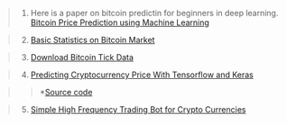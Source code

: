 > 1. Here is a paper on bitcoin predictin for beginners in deep learning. [Bitcoin Price Prediction using Machine Learning](http://trap.ncirl.ie/2496/1/seanmcnally.pdf)

> 2. [Basic Statistics on Bitcoin Market](https://github.com/achab/bitcoin)

> 3. [Download Bitcoin Tick Data](https://github.com/philipperemy/deep-learning-bitcoin)

> 4. [Predicting Cryptocurrency Price With Tensorflow and Keras](https://medium.com/@huangkh19951228/predicting-cryptocurrency-price-with-tensorflow-and-keras-e1674b0dc58a) 

>>*[Source code](https://github.com/khuangaf/CryptocurrencyPrediction)

> 5. [Simple High Frequency Trading Bot for Crypto Currencies](https://github.com/gcarq/freqtrade)


